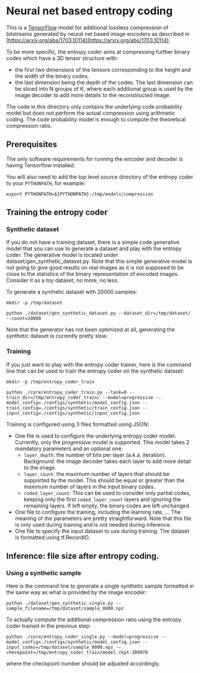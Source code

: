 # Neural net based entropy coding

This is a [TensorFlow](http://www.tensorflow.org/) model for additional
lossless compression of bitstreams generated by neural net based image
encoders as described in
[https://arxiv.org/abs/1703.10114](https://arxiv.org/abs/1703.10114).

To be more specific, the entropy coder aims at compressing further binary
codes which have a 3D tensor structure with:

*   the first two dimensions of the tensors corresponding to the height and
the width of the binary codes,
*   the last dimension being the depth of the codes. The last dimension can be
sliced into N groups of K, where each additional group is used by the image
decoder to add more details to the reconstructed image.

The code in this directory only contains the underlying code probability model
but does not perform the actual compression using arithmetic coding.
The code probability model is enough to compute the theoretical compression
ratio.


## Prerequisites
The only software requirements for running the encoder and decoder is having
Tensorflow installed.

You will also need to add the top level source directory of the entropy coder
to your `PYTHONPATH`, for example:

`export PYTHONPATH=${PYTHONPATH}:/tmp/models/compression`


## Training the entropy coder

### Synthetic dataset
If you do not have a training dataset, there is a simple code generative model
that you can use to generate a dataset and play with the entropy coder.
The generative model is located under dataset/gen\_synthetic\_dataset.py. Note
that this simple generative model is not going to give good results on real
images as it is not supposed to be close to the statistics of the binary
representation of encoded images. Consider it as a toy dataset, no more, no
less.

To generate a synthetic dataset with 20000 samples:

`mkdir -p /tmp/dataset`

`python ./dataset/gen_synthetic_dataset.py --dataset_dir=/tmp/dataset/
--count=20000`

Note that the generator has not been optimized at all, generating the synthetic
dataset is currently pretty slow.

### Training

If you just want to play with the entropy coder trainer, here is the command
line that can be used to train the entropy coder on the synthetic dataset:

`mkdir -p /tmp/entropy_coder_train`

`python ./core/entropy_coder_train.py --task=0
--train_dir=/tmp/entropy_coder_train/
--model=progressive
--model_config=./configs/synthetic/model_config.json
--train_config=./configs/synthetic/train_config.json
--input_config=./configs/synthetic/input_config.json
`

Training is configured using 3 files formatted using JSON:

*   One file is used to configure the underlying entropy coder model.
    Currently, only the *progressive* model is supported.
    This model takes 2 mandatory parameters and an optional one:
    *   `layer_depth`: the number of bits per layer (a.k.a. iteration).
         Background: the image decoder takes each layer to add more detail
         to the image.
    *    `layer_count`: the maximum number of layers that should be supported
         by the model. This should be equal or greater than the maximum number
         of layers in the input binary codes.
    *    `coded_layer_count`: This can be used to consider only partial codes,
         keeping only the first `coded_layer_count` layers and ignoring the
         remaining layers. If left empty, the binary codes are left unchanged.
*   One file to configure the training, including the learning rate, ...
    The meaning of the parameters are pretty straightforward. Note that this
    file is only used during training and is not needed during inference.
*   One file to specify the input dataset to use during training.
    The dataset is formatted using tf.RecordIO.


## Inference: file size after entropy coding.

### Using a synthetic sample

Here is the command line to generate a single synthetic sample formatted
in the same way as what is provided by the image encoder:

`python ./dataset/gen_synthetic_single.py
--sample_filename=/tmp/dataset/sample_0000.npz`

To actually compute the additional compression ratio using the entropy coder
trained in the previous step:

`python ./core/entropy_coder_single.py
--model=progressive
--model_config=./configs/synthetic/model_config.json
--input_codes=/tmp/dataset/sample_0000.npz
--checkpoint=/tmp/entropy_coder_train/model.ckpt-209078`

where the checkpoint number should be adjusted accordingly.
